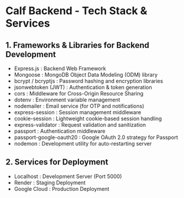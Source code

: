 # Calf Backend - Tech Stack & Services

## 1. Frameworks & Libraries for Backend Development
- Express.js : Backend Web Framework  
- Mongoose : MongoDB Object Data Modeling (ODM) library  
- bcrypt / bcryptjs : Password hashing and encryption libraries  
- jsonwebtoken (JWT) : Authentication & token generation  
- cors : Middleware for Cross-Origin Resource Sharing  
- dotenv : Environment variable management  
- nodemailer : Email service (for OTP and notifications)  
- express-session : Session management middleware  
- cookie-session : Lightweight cookie-based session handling  
- express-validator : Request validation and sanitization  
- passport : Authentication middleware  
- passport-google-oauth20 : Google OAuth 2.0 strategy for Passport  
- nodemon : Development utility for auto-restarting server  

## 2. Services for Deployment
- Localhost : Development Server (Port 5000)  
- Render : Staging Deployment  
- Google Cloud : Production Deployment  
